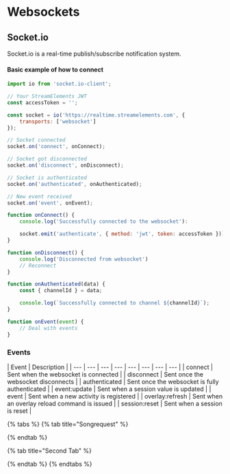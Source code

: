 # Websockets

## Socket.io

Socket.io is a real-time publish/subscribe notification system.



#### Basic example of how to connect

```javascript
import io from 'socket.io-client';

// Your StreamElements JWT
const accessToken = '';

const socket = io('https://realtime.streamelements.com', {
    transports: ['websocket']
});

// Socket connected
socket.on('connect', onConnect);

// Socket got disconnected
socket.on('disconnect', onDisconnect);

// Socket is authenticated
socket.on('authenticated', onAuthenticated);

// New event received
socket.on('event', onEvent);

function onConnect() {
    console.log('Successfully connected to the websocket'):

    socket.emit('authenticate', { method: 'jwt', token: accessToken }));
}

function onDisconnect() {
    console.log('Disconnected from websocket')
    // Reconnect
}

function onAuthenticated(data) {
    const { channelId } = data;

    console.log(`Successfully connected to channel ${channelId}`);
}

function onEvent(event) {
    // Deal with events
}
```

### Events

| Event | Description |
| --- | --- | --- | --- | --- | --- | --- | --- |
| connect | Sent when the websocket is connected |
| disconnect | Sent once the websocket disconnects |
| authenticated | Sent once the websocket is fully authenticated |
| event:update | Sent when a session value is updated |
| event | Sent when a new activity is registered |
| overlay:refresh | Sent when an overlay reload command is issued |
| session:reset | Sent when a session is reset |

{% tabs %}
  {% tab title="Songrequest" %}

  {% endtab %}

  {% tab title="Second Tab" %}

  {% endtab %}
{% endtabs %}
